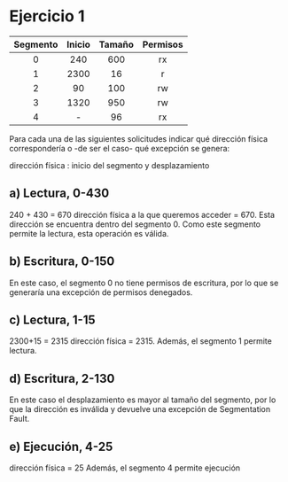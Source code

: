 
# Ejercicio 1

| Segmento | Inicio | Tamaño | Permisos  |
| :------: | :----: | :----: | :-------: |
|     0    |  240   |  600   |    rx     |
|     1    |  2300  |  16    |    r      |
|     2    |  90    |  100   |    rw     |
|     3    |  1320  |  950   |    rw     |
|     4    |  -     |  96    |    rx     |


Para cada una de las siguientes solicitudes indicar qué dirección física
correspondería o -de ser el caso- qué excepción se genera:

dirección física : inicio del segmento y desplazamiento

## a) Lectura, 0-430
240 + 430 = 670
dirección física a la que queremos acceder = 670. Esta dirección se encuentra dentro del segmento 0.
Como este segmento permite la lectura, esta operación es válida.

## b) Escritura, 0-150
En este caso, el segmento 0 no tiene permisos de escritura, por lo que se generaría una excepción de permisos denegados.

## c) Lectura, 1-15
2300+15 = 2315
dirección física = 2315.
Además, el segmento 1 permite lectura.

## d) Escritura, 2-130
En este caso el desplazamiento es mayor al tamaño del segmento, por lo que la dirección es inválida y devuelve una excepción de Segmentation Fault.

## e) Ejecución, 4-25
dirección física = 25
Además, el segmento 4 permite ejecución

